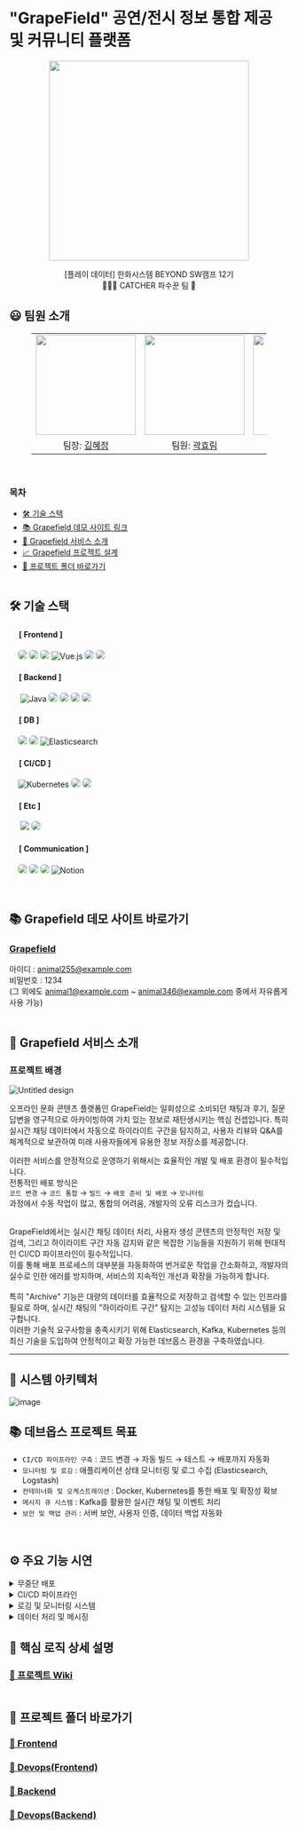# "GrapeField" 공연/전시 정보 통합 제공 및 커뮤니티 플랫폼

<p align="middle" style="margin: 0; padding: 0;">
  <img width="360px" src="https://github.com/user-attachments/assets/dc348de4-aecb-4ce0-816e-08062ab7ed74">
</p>

<p align="middle">
[플레이 데이터] 한화시스템 BEYOND SW캠프 12기
<br>🧑🏻‍🌾 CATCHER 파수꾼 팀 🍇
</p>

## 😃 팀원 소개
<figure>
    <table>
      <tr>
        <td align="center"><img src="https://github.com/user-attachments/assets/fc09670f-0100-4deb-a070-a975200e5b44" width="180px"/></td>
        <td align="center"><img src="https://github.com/user-attachments/assets/e1378ccf-4afa-48cd-877d-e64b2ac69c19" width="180px"/></td>
        <td align="center"><img src="https://github.com/user-attachments/assets/e2dc5942-a318-4082-98e9-79a3919b0a07" width="180px"/></td>
	    <td align="center"><img src="https://github.com/user-attachments/assets/05128582-7e08-4fb5-a911-cf095af55af3" width="180px"/></td>
      </tr>
      <tr>
        <td align="center">팀장: <a href="https://github.com/bdt6246">김혜정</a></td>
        <td align="center">팀원: <a href="https://github.com/daydeiday">곽효림</a></td>
        <td align="center">팀원: <a href="https://github.com/J0a0J">김지원</a></td>
        <td align="center">팀원: <a href="https://github.com/s00ya">정지수</a></td>
      </tr>
    </table>
</figure>
<br>


### 목차
- [🛠 기술 스택](#-기술-스택)
- [📚 Grapefield 데모 사이트 링크](https://grapefield.kro.kr/)
- [🎁 Grapefield 서비스 소개](#-enadu-서비스-소개)
- [📈 Grapefield 프로젝트 설계](#-프로젝트-설계)
- [📂 프로젝트 폴더 바로가기](#-프로젝트-폴더-바로가기)
<br><br>


## 🛠 기술 스택

#### &nbsp;　[ Frontend ]
&nbsp;&nbsp;&nbsp;&nbsp;<img src="https://img.shields.io/badge/html5-E34F26?style=for-the-badge&logo=html5&logoColor=white" style="border-radius: 5px;"/>
<img src="https://img.shields.io/badge/css3-1572B6?style=for-the-badge&logo=css3&logoColor=white" style="border-radius: 5px;"/>
<img src="https://img.shields.io/badge/JavaScript-F7DF1E?style=for-the-badge&logo=JavaScript&logoColor=white" style="border-radius: 5px;"/>
![Vue.js](https://img.shields.io/badge/vuejs-%2335495e.svg?style=for-the-badge&logo=vuedotjs&logoColor=%234FC08D)
<img src="https://img.shields.io/badge/nginx-009639?style=for-the-badge&logo=nginx&logoColor=white" style="border-radius: 5px;"/>
<img src="https://img.shields.io/badge/pinia-gold?style=for-the-badge&logo=Pinia&logoColor=white" style="border-radius: 5px;"/>

#### &nbsp;　[ Backend ]
&nbsp;&nbsp;&nbsp;&nbsp; ![Java](https://img.shields.io/badge/java-%23ED8B00.svg?style=for-the-badge&logo=openjdk&logoColor=white)
<img src="https://img.shields.io/badge/Spring_Boot-6DB33F?style=for-the-badge&logo=Spring-Boot&logoColor=white" style="border-radius: 5px;">
<img src="https://img.shields.io/badge/Spring_Security-6DB33F?style=for-the-badge&logo=Spring-Security&logoColor=white" style="border-radius: 5px;">
<img src="https://img.shields.io/badge/Spring_Data_JPA-6DB33F?style=for-the-badge&logo=Spring-Boot&logoColor=white" style="border-radius: 5px;">
<img src="https://img.shields.io/badge/SMTP-ED8B00?style=for-the-badge&logo=openjdk&logoColor=white" style="border-radius: 5px;">


#### &nbsp;　[ DB ]
&nbsp;&nbsp;&nbsp;</a>
<img src="https://img.shields.io/badge/MariaDB-003545?style=for-the-badge&logo=mariadb&logoColor=white" style="border-radius: 5px;"> 
<img src="https://img.shields.io/badge/AmazonS3-e05242?style=for-the-badge&logo=AmazonS3&logoColor=white" style="border-radius: 5px;">
![Elasticsearch](https://img.shields.io/badge/elasticsearch-%230377CC.svg?style=for-the-badge&logo=elasticsearch&logoColor=white)

#### &nbsp;　[ CI/CD ]
&nbsp;&nbsp;&nbsp;&nbsp;![Kubernetes](https://img.shields.io/badge/kubernetes-%23326ce5.svg?style=for-the-badge&logo=kubernetes&logoColor=white)
<img src="https://img.shields.io/badge/docker-2496ED?style=for-the-badge&logo=docker&logoColor=white" style="border-radius: 5px;">
<img src="https://img.shields.io/badge/jenkins-D24939?style=for-the-badge&logo=jenkins&logoColor=white" style="border-radius: 5px;">

#### &nbsp;　[ Etc ]
&nbsp;&nbsp;&nbsp;&nbsp;
<img src="https://img.shields.io/badge/kafka-231F20?style=for-the-badge&logo=apachekafka&logoColor=white">
<img src="https://img.shields.io/badge/logstash-f3bd19?style=for-the-badge&logo=logstash&logoColor=white" style="border-radius: 5px;">

#### &nbsp;　[ Communication ]
&nbsp;&nbsp;&nbsp;&nbsp;<img src="https://img.shields.io/badge/discord-326CE5?style=for-the-badge&logo=discord&logoColor=white" style="border-radius: 5px;">
<img src="https://img.shields.io/badge/git-F05032?style=for-the-badge&logo=git&logoColor=white" style="border-radius: 5px;">
<img src="https://img.shields.io/badge/github-181717?style=for-the-badge&logo=github&logoColor=white" style="border-radius: 5px;">
![Notion](https://img.shields.io/badge/Notion-%23000000.svg?style=for-the-badge&logo=notion&logoColor=white)
<br><br><br>


## 📚 Grapefield 데모 사이트 바로가기
### [Grapefield](https://grapefield.kro.kr/)</a>
아이디 : animal255@example.com    
비밀번호 : 1234     
(그 외에도 animal1@example.com ~ animal346@example.com 중에서 자유롭게 사용 가능)
<br><br>

## 📝 Grapefield 서비스 소개
### 프로젝트 배경
![Untitled design](https://github.com/user-attachments/assets/a88cc400-a490-48f2-ac3e-c71d02e95a16)

오프라인 문화 콘텐츠 플랫폼인 GrapeField는 일회성으로 소비되던 채팅과 후기, 질문답변을 영구적으로 아카이빙하여 가치 있는 정보로 재탄생시키는 핵심 컨셉입니다. 특히 실시간 채팅 데이터에서 자동으로 하이라이트 구간을 탐지하고, 사용자 리뷰와 Q&A를 체계적으로 보관하여 미래 사용자들에게 유용한 정보 저장소를 제공합니다.<br>

이러한 서비스를 안정적으로 운영하기 위해서는 효율적인 개발 및 배포 환경이 필수적입니다.<br>
전통적인 배포 방식은 <br>`코드 변경` → `코드 통합` → `빌드` → `배포 준비 및 배포` → `모니터링`<br>과정에서 수동 작업이 많고, 통합의 어려움, 개발자의 오류 리스크가 컸습니다.<br><br>

GrapeField에서는 실시간 채팅 데이터 처리, 사용자 생성 콘텐츠의 안정적인 저장 및 검색, 그리고 하이라이트 구간 자동 감지와 같은 복잡한 기능들을 지원하기 위해 현대적인 CI/CD 파이프라인이 필수적입니다. <br>이를 통해 배포 프로세스의 대부분을 자동화하여 번거로운 작업을 간소화하고, 개발자의 실수로 인한 에러를 방지하며, 서비스의 지속적인 개선과 확장을 가능하게 합니다.<br><br>
특히 "Archive" 기능은 대량의 데이터를 효율적으로 저장하고 검색할 수 있는 인프라를 필요로 하며, 실시간 채팅의 "하이라이트 구간" 탐지는 고성능 데이터 처리 시스템을 요구합니다. <br>이러한 기술적 요구사항을 충족시키기 위해 Elasticsearch, Kafka, Kubernetes 등의 최신 기술을 도입하여 안정적이고 확장 가능한 데브옵스 환경을 구축하였습니다.

---

## 🎯 시스템 아키텍처
![image](https://github.com/user-attachments/assets/6b47fed2-a38d-470b-98f3-d470ea9d5d0d)


## 📚 데브옵스 프로젝트 목표
- `CI/CD 파이프라인 구축` : 코드 변경 → 자동 빌드 → 테스트 → 배포까지 자동화
- `모니터링 및 로깅` : 애플리케이션 상태 모니터링 및 로그 수집 (Elasticsearch, Logstash)
- `컨테이너화 및 오케스트레이션` : Docker, Kubernetes를 통한 배포 및 확장성 확보
- `메시지 큐 시스템` : Kafka를 활용한 실시간 채팅 및 이벤트 처리
- `보안 및 백업 관리` : 서버 보안, 사용자 인증, 데이터 백업 자동화
<br>


## ⚙️ 주요 기능 시연
<details>
<summary>무중단 배포</summary>

> 다운 타임이 없는 무중단 배포 방식 중 Kubernetes의 롤링 업데이트 전략을 적용하였다. 롤링 업데이트는 파드를 점진적으로 교체하여 서비스 중단 없이 애플리케이션을 업데이트하는 방식이다. 이를 통해 서비스 연속성을 유지하면서도 신속한 업데이트가 가능하기 때문에 이 방식을 선택했다.
</details>


<details>
<summary>CI/CD 파이프라인</summary>
	
![jenkins](https://github.com/user-attachments/assets/1250d35f-41be-4724-be1f-30f08ca5dfba)


1. **코드 푸시**
   - 개발자가 `main` 브랜치에 코드를 **Merge 또는 Push**합니다.

2. **GitHub → Jenkins**
   - GitHub는 Webhook을 통해 Jenkins에 이벤트를 전달합니다.

3. **Jenkins 파이프라인 실행**
   - Jenkins는 사전에 정의된 파이프라인 절차를 실행합니다.
   - 주요 단계는 다음과 같습니다:
     - GitHub에서 최신 코드 **Clone**
     - **Gradle**을 통해 Spring Boot 애플리케이션 **Build**
     - **Elasticsearch-Nori 플러그인**이 포함된 **커스텀 이미지 Build**
     - 백엔드 애플리케이션의 **Docker 이미지 Build**
     - 생성된 이미지를 **Docker Hub에 Push**

4. **Kubernetes 배포**
   - Jenkins는 Kubernetes 클러스터에 새로운 이미지를 배포합니다:
     - 배포 YAML 파일의 **이미지 태그 업데이트**
     - `kubectl apply` 명령어를 사용해 **배포 적용**
     - `kubectl rollout status` 명령어로 **배포 상태 확인**
     - **롤링 업데이트** 방식으로 기존 파드를 새 버전으로 점진적 교체

</details>

<details>
<summary>로깅 및 모니터링 시스템</summary>

> **Elasticsearch**와 **Logstash**를 활용하여 애플리케이션 로그를 수집하고 분석합니다.  
> **실시간 채팅 데이터**는 **Kafka**를 통해 처리되며, 특정 시간대의 메시지 빈도를 분석하여 **하이라이트 구간을 자동 탐지**합니다.  
> 이를 통해 **서비스 상태 모니터링**과 **사용자 행동 패턴 분석**이 가능합니다.

</details>

<details>
<summary>데이터 처리 및 메시징</summary>
	
> **Kafka**를 활용하여 **실시간 채팅 메시지 처리**와 **이벤트 기반 아키텍처**를 구현했습니다.  
> 채팅 메시지는 **MariaDB**에 영구 저장되며, 동시에 **Elasticsearch**에 인덱싱되어 효율적인 **검색 및 분석**이 가능합니다.  
> **Amazon S3**는 사용자 업로드 **파일 저장소**로 활용됩니다.

</details>



## 🚀 핵심 로직 상세 설명
### [📃 프로젝트 Wiki](https://github.com/beyond-sw-camp/be12-fin-Catcher-GrapeField-BE/wiki) <br><br>


## 📂 프로젝트 폴더 바로가기
### [📃 Frontend](https://github.com/beyond-sw-camp/be12-fin-Catcher-GrapeField-FE.git)
### [📃 Devops(Frontend)](https://github.com/beyond-sw-camp/be12-fin-Catcher-GrapeField-FE/tree/main/devops)
### [📃 Backend](https://github.com/beyond-sw-camp/be12-fin-Catcher-GrapeField-BE.git)
### [📃 Devops(Backend)](https://github.com/beyond-sw-camp/be12-fin-Catcher-GrapeField-BE/tree/main/devops)
